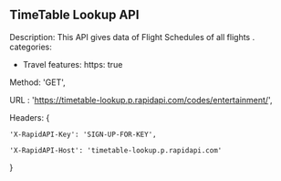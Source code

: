 ##  TimeTable Lookup API

Description: This API gives data of Flight Schedules of all flights .
categories:
  - Travel
features:
  https: true
  
Method: 'GET',

URL : 'https://timetable-lookup.p.rapidapi.com/codes/entertainment/',

Headers: {

    'X-RapidAPI-Key': 'SIGN-UP-FOR-KEY',
    
    'X-RapidAPI-Host': 'timetable-lookup.p.rapidapi.com'
    
}
